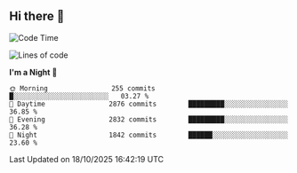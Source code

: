 ## Hi there 👋

<!--
**Wangmerlyn/Wangmerlyn** is a ✨ _special_ ✨ repository because its `README.md` (this file) appears on your GitHub profile.

Here are some ideas to get you started:

- 🔭 I’m currently working on ...
- 🌱 I’m currently learning ...
- 👯 I’m looking to collaborate on ...
- 🤔 I’m looking for help with ...
- 💬 Ask me about ...
- 📫 How to reach me: ...
- 😄 Pronouns: ...
- ⚡ Fun fact: ...
-->
<!--START_SECTION:waka-->
![Code Time](http://img.shields.io/badge/Code%20Time-579%20hrs%2056%20mins-blue)

![Lines of code](https://img.shields.io/badge/From%20Hello%20World%20I%27ve%20Written-43.3%20million%20lines%20of%20code-blue)

**I'm a Night 🦉** 

```text
🌞 Morning                255 commits         █░░░░░░░░░░░░░░░░░░░░░░░░   03.27 % 
🌆 Daytime                2876 commits        █████████░░░░░░░░░░░░░░░░   36.85 % 
🌃 Evening                2832 commits        █████████░░░░░░░░░░░░░░░░   36.28 % 
🌙 Night                  1842 commits        ██████░░░░░░░░░░░░░░░░░░░   23.60 % 
```



 Last Updated on 18/10/2025 16:42:19 UTC
<!--END_SECTION:waka-->
